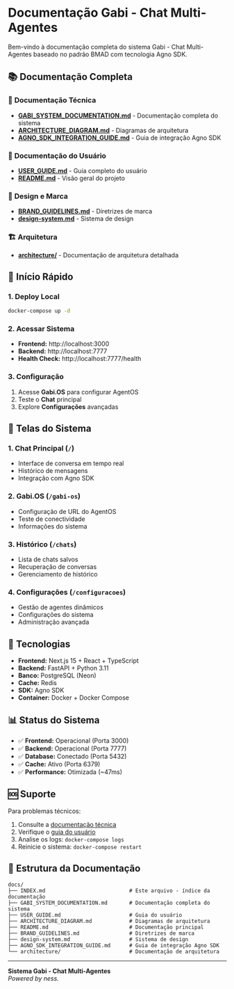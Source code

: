 # Documentação Gabi - Chat Multi-Agentes

Bem-vindo à documentação completa do sistema Gabi - Chat Multi-Agentes baseado no padrão BMAD com tecnologia Agno SDK.

## 📚 Documentação Completa

### 🎯 **Documentação Técnica**
- **[GABI_SYSTEM_DOCUMENTATION.md](GABI_SYSTEM_DOCUMENTATION.md)** - Documentação completa do sistema
- **[ARCHITECTURE_DIAGRAM.md](ARCHITECTURE_DIAGRAM.md)** - Diagramas de arquitetura
- **[AGNO_SDK_INTEGRATION_GUIDE.md](AGNO_SDK_INTEGRATION_GUIDE.md)** - Guia de integração Agno SDK

### 👤 **Documentação do Usuário**
- **[USER_GUIDE.md](USER_GUIDE.md)** - Guia completo do usuário
- **[README.md](README.md)** - Visão geral do projeto

### 🎨 **Design e Marca**
- **[BRAND_GUIDELINES.md](BRAND_GUIDELINES.md)** - Diretrizes de marca
- **[design-system.md](design-system.md)** - Sistema de design

### 🏗️ **Arquitetura**
- **[architecture/](architecture/)** - Documentação de arquitetura detalhada

## 🚀 Início Rápido

### 1. **Deploy Local**
```bash
docker-compose up -d
```

### 2. **Acessar Sistema**
- **Frontend:** http://localhost:3000
- **Backend:** http://localhost:7777
- **Health Check:** http://localhost:7777/health

### 3. **Configuração**
1. Acesse **Gabi.OS** para configurar AgentOS
2. Teste o **Chat** principal
3. Explore **Configurações** avançadas

## 📱 Telas do Sistema

### 1. **Chat Principal** (`/`)
- Interface de conversa em tempo real
- Histórico de mensagens
- Integração com Agno SDK

### 2. **Gabi.OS** (`/gabi-os`)
- Configuração de URL do AgentOS
- Teste de conectividade
- Informações do sistema

### 3. **Histórico** (`/chats`)
- Lista de chats salvos
- Recuperação de conversas
- Gerenciamento de histórico

### 4. **Configurações** (`/configuracoes`)
- Gestão de agentes dinâmicos
- Configurações do sistema
- Administração avançada

## 🔧 Tecnologias

- **Frontend:** Next.js 15 + React + TypeScript
- **Backend:** FastAPI + Python 3.11
- **Banco:** PostgreSQL (Neon)
- **Cache:** Redis
- **SDK:** Agno SDK
- **Container:** Docker + Docker Compose

## 📊 Status do Sistema

- ✅ **Frontend:** Operacional (Porta 3000)
- ✅ **Backend:** Operacional (Porta 7777)
- ✅ **Database:** Conectado (Porta 5432)
- ✅ **Cache:** Ativo (Porta 6379)
- ✅ **Performance:** Otimizada (~47ms)

## 🆘 Suporte

Para problemas técnicos:
1. Consulte a [documentação técnica](GABI_SYSTEM_DOCUMENTATION.md)
2. Verifique o [guia do usuário](USER_GUIDE.md)
3. Analise os logs: `docker-compose logs`
4. Reinicie o sistema: `docker-compose restart`

## 📁 Estrutura da Documentação

```
docs/
├── INDEX.md                           # Este arquivo - índice da documentação
├── GABI_SYSTEM_DOCUMENTATION.md       # Documentação completa do sistema
├── USER_GUIDE.md                      # Guia do usuário
├── ARCHITECTURE_DIAGRAM.md            # Diagramas de arquitetura
├── README.md                          # Documentação principal
├── BRAND_GUIDELINES.md                # Diretrizes de marca
├── design-system.md                   # Sistema de design
├── AGNO_SDK_INTEGRATION_GUIDE.md      # Guia de integração Agno SDK
└── architecture/                      # Documentação de arquitetura
```

---

**Sistema Gabi - Chat Multi-Agentes**  
*Powered by ness.*
